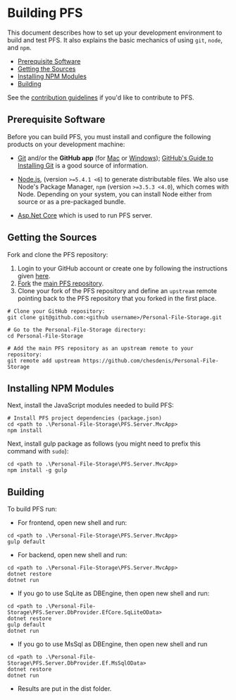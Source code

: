 # Building PFS

This document describes how to set up your development environment to build and test PFS.
It also explains the basic mechanics of using `git`, `node`, and `npm`.

* [Prerequisite Software](#prerequisite-software)
* [Getting the Sources](#getting-the-sources)
* [Installing NPM Modules](#installing-npm-modules)
* [Building](#building)

See the [contribution guidelines](/CONTRIBUTING.md)
if you'd like to contribute to PFS.

## Prerequisite Software

Before you can build PFS, you must install and configure the
following products on your development machine:

* [Git](http://git-scm.com) and/or the **GitHub app** (for [Mac](http://mac.github.com) or
  [Windows](http://windows.github.com)); [GitHub's Guide to Installing
  Git](https://help.github.com/articles/set-up-git) is a good source of information.

* [Node.js](http://nodejs.org), (version `>=5.4.1 <6`) to generate distributable files. We also use Node's Package Manager, `npm`
  (version `>=3.5.3 <4.0`), which comes with Node. Depending on your system, you can install Node either from
  source or as a pre-packaged bundle.

* [Asp.Net Core](https://www.asp.net/core) which is used to run PFS server.

## Getting the Sources

Fork and clone the PFS repository:

1. Login to your GitHub account or create one by following the instructions given
   [here](https://github.com/signup/free).
2. [Fork](http://help.github.com/forking) the [main PFS repository](https://github.com/chesdenis/Personal-File-Storage).
3. Clone your fork of the PFS repository and define an `upstream` remote pointing back to
   the PFS repository that you forked in the first place.

```shell
# Clone your GitHub repository:
git clone git@github.com:<github username>/Personal-File-Storage.git

# Go to the Personal-File-Storage directory:
cd Personal-File-Storage

# Add the main PFS repository as an upstream remote to your repository:
git remote add upstream https://github.com/chesdenis/Personal-File-Storage
```
## Installing NPM Modules

Next, install the JavaScript modules needed to build PFS:

```shell
# Install PFS project dependencies (package.json)
cd <path to .\Personal-File-Storage\PFS.Server.MvcApp>
npm install
```

Next, install gulp package as follows (you might need to prefix this command with `sudo`):

```shell
cd <path to .\Personal-File-Storage\PFS.Server.MvcApp>
npm install -g gulp 
```

## Building

To build PFS run:

* For frontend, open new shell and run:
```shell
cd <path to .\Personal-File-Storage\PFS.Server.MvcApp>
gulp default
```
* For backend, open new shell and run:
```shell
cd <path to .\Personal-File-Storage\PFS.Server.MvcApp>
dotnet restore
dotnet run
```
* If you go to use SqLite as DBEngine, then open new shell and run:
```shell
cd <path to .\Personal-File-Storage\PFS.Server.DbProvider.EfCore.SqLiteOData>
dotnet restore
gulp default
dotnet run
```
* If you go to use MsSql as DBEngine, then open new shell and run
```shell
cd <path to .\Personal-File-Storage\PFS.Server.DbProvider.Ef.MsSqlOData>
dotnet restore
dotnet run
```

* Results are put in the dist folder.


